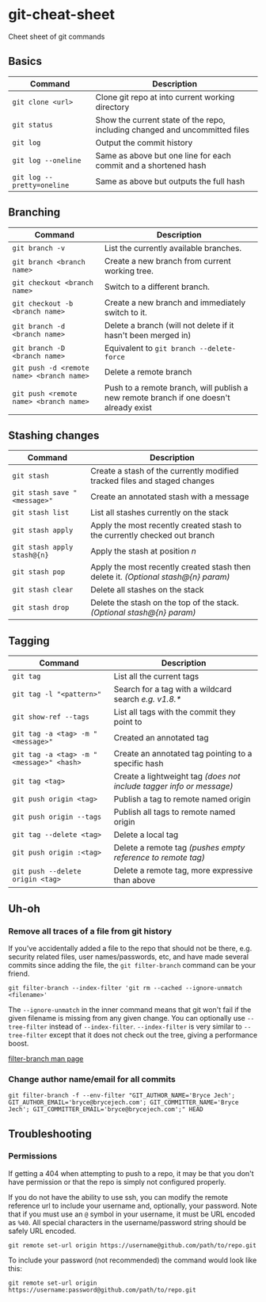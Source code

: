 # git-cheat-sheet

Cheet sheet of git commands

## Basics

Command                    | Description
-------------------------- | ---------------------------------------------------------------------------
`git clone <url>`          | Clone git repo at <url> into current working directory
`git status`               | Show the current state of the repo, including changed and uncommitted files
`git log`                  | Output the commit history
`git log --oneline`        | Same as above but one line for each commit and a shortened hash
`git log --pretty=oneline` | Same as above but outputs the full hash


## Branching

Command                                   | Description
----------------------------------------- | --------------------------------------------------------------------------------------
`git branch -v`                           | List the currently available branches.
`git branch <branch name>`                | Create a new branch from current working tree.
`git checkout <branch name>`              | Switch to a different branch.
`git checkout -b <branch name>`           | Create a new branch and immediately switch to it.
`git branch -d <branch name>`             | Delete a branch (will not delete if it hasn't been merged in)
`git branch -D <branch name>`             | Equivalent to `git branch --delete-force`
`git push -d <remote name> <branch name>` | Delete a remote branch
`git push <remote name> <branch name>`    | Push to a remote branch, will publish a new remote branch if one doesn't already exist


## Stashing changes

Command                      | Description
---------------------------- | ----------------------------------------------------------------------------------
`git stash`                  | Create a stash of the currently modified tracked files and staged changes
`git stash save "<message>"` | Create an annotated stash with a message
`git stash list`             | List all stashes currently on the stack
`git stash apply`            | Apply the most recently created stash to the currently checked out branch
`git stash apply stash@{n}`  | Apply the stash at position _n_
`git stash pop`              | Apply the most recently created stash then delete it. _(Optional stash@{n} param)_
`git stash clear`            | Delete all stashes on the stack
`git stash drop`             | Delete the stash on the top of the stack. _(Optional stash@{n} param)_

## Tagging

Command | Description
------- | -----------
`git tag` | List all the current tags
`git tag -l "<pattern>"` | Search for a tag with a wildcard search _e.g. v1.8.\*_
`git show-ref --tags` | List all tags with the commit they point to
`git tag -a <tag> -m "<message>"` | Created an annotated tag
`git tag -a <tag> -m "<message>" <hash>` | Create an annotated tag pointing to a specific hash
`git tag <tag>` | Create a lightweight tag _(does not include tagger info or message)_
`git push origin <tag>` | Publish a tag to remote named origin
`git push origin --tags` | Publish all tags to remote named origin
`git tag --delete <tag>` | Delete a local tag
`git push origin :<tag>` | Delete a remote tag _(pushes empty reference to remote tag)_
`git push --delete origin <tag>` | Delete a remote tag, more expressive than above


## Uh-oh

### Remove all traces of a file from git history

If you've accidentally added a file to the repo that should not be there, e.g. security related files, user names/passwords, etc, and have made several commits since adding the file, the `git filter-branch` command can be your friend.

`git filter-branch --index-filter 'git rm --cached --ignore-unmatch <filename>'`

The `--ignore-unmatch` in the inner command means that git won't fail if the given filename is missing from any given change.
You can optionally use `--tree-filter` instead of `--index-filter`. `--index-filter` is very similar to `--tree-filter` except that it does not check out the tree, giving a performance boost.

[filter-branch man page](https://gitirc.eu/git-filter-branch.html)


### Change author name/email for all commits

`git filter-branch -f --env-filter "GIT_AUTHOR_NAME='Bryce Jech'; GIT_AUTHOR_EMAIL='bryce@brycejech.com'; GIT_COMMITTER_NAME='Bryce Jech'; GIT_COMMITTER_EMAIL='bryce@brycejech.com';" HEAD`

## Troubleshooting

### Permissions

If getting a 404 when attempting to push to a repo, it may be that you don't have permission or that the repo is simply not configured properly.

If you do not have the ability to use ssh, you can modify the remote reference url to include your username and, optionally, your password. Note that if you must use an `@` symbol in your username, it must be URL encoded as `%40`. All special characters in the username/password string should be safely URL encoded.

`git remote set-url origin https://username@github.com/path/to/repo.git`

To include your password (not recommended) the command would look like this:

`git remote set-url origin https://username:password@github.com/path/to/repo.git`
